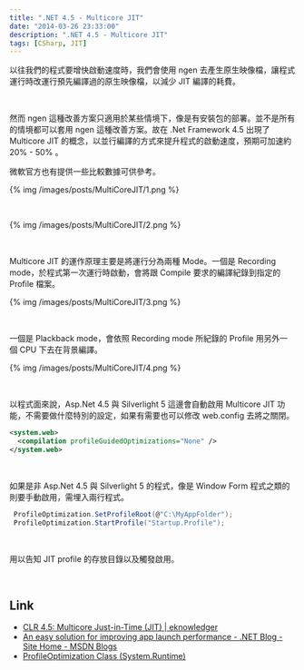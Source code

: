 ```yaml
---
title: ".NET 4.5 - Multicore JIT"
date: "2014-03-26 23:33:00"
description: ".NET 4.5 - Multicore JIT"
tags: [CSharp, JIT]
---
```



以往我們的程式要增快啟動速度時，我們會使用 ngen 去產生原生映像檔，讓程式運行時改運行預先編譯過的原生映像檔，以減少 JIT 編譯的耗費。   

<!-- More -->

<br/>

然而 ngen 這種改善方案只適用於某些情境下，像是有安裝包的部署。並不是所有的情境都可以套用 ngen 這種改善方案。故在 .Net Framework 4.5 出現了 Multicore JIT 的概念，以並行編譯的方式來提升程式的啟動速度，預期可加速約 20% - 50% 。  

微軟官方也有提供一些比較數據可供參考。  

{% img /images/posts/MultiCoreJIT/1.png %}

<br/>

{% img /images/posts/MultiCoreJIT/2.png %}

<br/>

Multicore JIT 的運作原理主要是將運行分為兩種 Mode。一個是 Recording mode，於程式第一次運行時啟動，會將跟 Compile 要求的編譯紀錄到指定的 Profile 檔案。

{% img /images/posts/MultiCoreJIT/3.png %}

<br/>

一個是 Plackback mode，會依照 Recording mode 所紀錄的 Profile 用另外一個 CPU 下去在背景編譯。  

{% img /images/posts/MultiCoreJIT/4.png %}

<br/>

以程式面來說，Asp.Net 4.5 與 Silverlight 5 這邊會自動啟用 Multicore JIT 功能，不需要做什麼特別的設定，如果有需要也可以修改 web.config 去將之關閉。  

```xml
<system.web> 
  <compilation profileGuidedOptimizations="None" />
</system.web>
```

<br/>

如果是非 Asp.Net 4.5 與 Silverlight 5 的程式，像是 Window Form 程式之類的則要手動啟用，需埋入兩行程式。  

```c#
 ProfileOptimization.SetProfileRoot(@"C:\MyAppFolder");
 ProfileOptimization.StartProfile("Startup.Profile");
```

<br/>

用以告知 JIT profile 的存放目錄以及觸發啟用。

<Br/>

Link
----
* [CLR 4.5: Multicore Just-in-Time (JIT) | eknowledger](http://eknowledger.wordpress.com/2012/04/26/clr-4-5-multicore-just-in-time-jit/)
* [An easy solution for improving app launch performance - .NET Blog - Site Home - MSDN Blogs](http://blogs.msdn.com/b/dotnet/archive/2012/10/18/an-easy-solution-for-improving-app-launch-performance.aspx)
* [ProfileOptimization Class (System.Runtime)](http://msdn.microsoft.com/en-us/library/system.runtime.profileoptimization%28v=vs.110%29.aspx)
